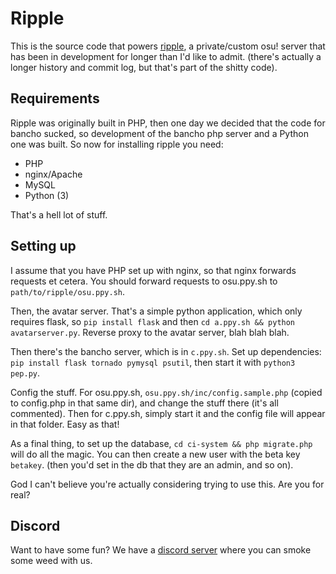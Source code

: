 # Ripple

This is the source code that powers [ripple](http://osu.ppy.sh), a private/custom osu! server that has been in development for longer than I'd like to admit. (there's actually a longer history and commit log, but that's part of the shitty code).

## Requirements

Ripple was originally built in PHP, then one day we decided that the code for bancho sucked, so development of the bancho php server and a Python one was built. So now for installing ripple you need:

* PHP
* nginx/Apache
* MySQL
* Python (3)

That's a hell lot of stuff.

## Setting up

I assume that you have PHP set up with nginx, so that nginx forwards requests et cetera. You should forward requests to osu.ppy.sh to `path/to/ripple/osu.ppy.sh`.

Then, the avatar server. That's a simple python application, which only requires flask, so `pip install flask` and then `cd a.ppy.sh && python avatarserver.py`. Reverse proxy to the avatar server, blah blah blah.

Then there's the bancho server, which is in `c.ppy.sh`. Set up dependencies: `pip install flask tornado pymysql psutil`, then start it with `python3 pep.py`.

Config the stuff. For osu.ppy.sh, `osu.ppy.sh/inc/config.sample.php` (copied to config.php in that same dir), and change the stuff there (it's all commented). Then for c.ppy.sh, simply start it and the config file will appear in that folder. Easy as that!

As a final thing, to set up the database, `cd ci-system && php migrate.php` will do all the magic. You can then create a new user with the beta key `betakey`. (then you'd set in the db that they are an admin, and so on).

God I can't believe you're actually considering trying to use this. Are you for real?

## Discord

Want to have some fun? We have a [discord server](https://discord.gg/0rJcZruIsA7nTmtA) where you can smoke some weed with us.

